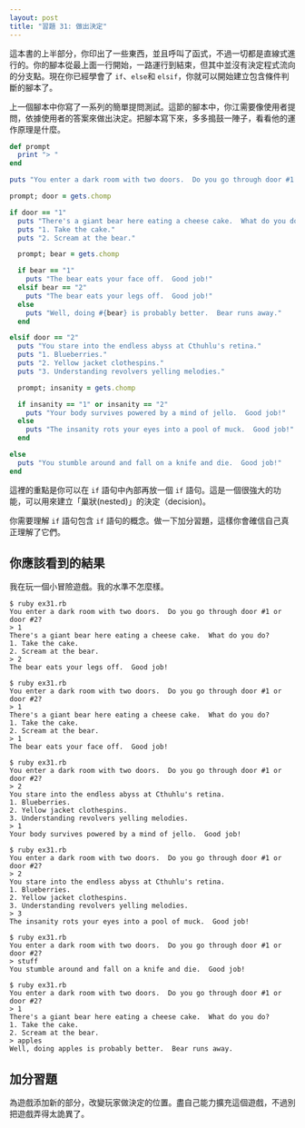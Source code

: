 ```yaml
---
layout: post
title: "習題 31: 做出決定"
---
```


這本書的上半部分，你印出了一些東西，並且呼叫了函式，不過一切都是直線式進行的。你的腳本從最上面一行開始，一路運行到結束，但其中並沒有決定程式流向的分支點。現在你已經學會了 `if`、`else`和 `elsif`，你就可以開始建立包含條件判斷的腳本了。

上一個腳本中你寫了一系列的簡單提問測試。這節的腳本中，你江需要像使用者提問，依據使用者的答案來做出決定。把腳本寫下來，多多搗鼓一陣子，看看他的運作原理是什麼。

```ruby
def prompt
  print "> "
end

puts "You enter a dark room with two doors.  Do you go through door #1 or door #2?"

prompt; door = gets.chomp

if door == "1"
  puts "There's a giant bear here eating a cheese cake.  What do you do?"
  puts "1. Take the cake."
  puts "2. Scream at the bear."

  prompt; bear = gets.chomp

  if bear == "1"
    puts "The bear eats your face off.  Good job!"
  elsif bear == "2"
    puts "The bear eats your legs off.  Good job!"
  else
    puts "Well, doing #{bear} is probably better.  Bear runs away."
  end

elsif door == "2"
  puts "You stare into the endless abyss at Cthuhlu's retina."
  puts "1. Blueberries."
  puts "2. Yellow jacket clothespins."
  puts "3. Understanding revolvers yelling melodies."

  prompt; insanity = gets.chomp 

  if insanity == "1" or insanity == "2"
    puts "Your body survives powered by a mind of jello.  Good job!"
  else
    puts "The insanity rots your eyes into a pool of muck.  Good job!"
  end

else
  puts "You stumble around and fall on a knife and die.  Good job!"
end
```

這裡的重點是你可以在 `if` 語句中內部再放一個 `if` 語句。這是一個很強大的功能，可以用來建立「巢狀(nested)」的決定（decision)。

你需要理解 `if` 語句包含 `if` 語句的概念。做一下加分習題，這樣你會確信自己真正理解了它們。


## 你應該看到的結果

我在玩一個小冒險遊戲。我的水準不怎麼樣。

    $ ruby ex31.rb
    You enter a dark room with two doors.  Do you go through door #1 or door #2?
    > 1
    There's a giant bear here eating a cheese cake.  What do you do?
    1. Take the cake.
    2. Scream at the bear.
    > 2
    The bear eats your legs off.  Good job!
    
    $ ruby ex31.rb 
    You enter a dark room with two doors.  Do you go through door #1 or door #2?
    > 1
    There's a giant bear here eating a cheese cake.  What do you do?
    1. Take the cake.
    2. Scream at the bear.
    > 1
    The bear eats your face off.  Good job!
    
    $ ruby ex31.rb 
    You enter a dark room with two doors.  Do you go through door #1 or door #2?
    > 2
    You stare into the endless abyss at Cthuhlu's retina.
    1. Blueberries.
    2. Yellow jacket clothespins.
    3. Understanding revolvers yelling melodies.
    > 1
    Your body survives powered by a mind of jello.  Good job!
    
    $ ruby ex31.rb 
    You enter a dark room with two doors.  Do you go through door #1 or door #2?
    > 2
    You stare into the endless abyss at Cthuhlu's retina.
    1. Blueberries.
    2. Yellow jacket clothespins.
    3. Understanding revolvers yelling melodies.
    > 3
    The insanity rots your eyes into a pool of muck.  Good job!
    
    $ ruby ex31.rb
    You enter a dark room with two doors.  Do you go through door #1 or door #2?
    > stuff
    You stumble around and fall on a knife and die.  Good job!
    
    $ ruby ex31.rb 
    You enter a dark room with two doors.  Do you go through door #1 or door #2?
    > 1
    There's a giant bear here eating a cheese cake.  What do you do?
    1. Take the cake.
    2. Scream at the bear.
    > apples
    Well, doing apples is probably better.  Bear runs away.

## 加分習題

為遊戲添加新的部分，改變玩家做決定的位置。盡自己能力擴充這個遊戲，不過別把遊戲弄得太詭異了。
